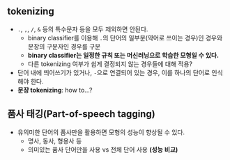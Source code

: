 ## tokenizing
* `.`, `,`, `/`, `&` 등의 특수문자 등을 모두 제외하면 안된다.
	- binary classifier를 이용해 `.`의 단어의 일부분(약어로 쓰이는 경우)인 경우와 문장의 구분자인 경우를 구분
	- **binary classifier는 일정한 규칙 또는 머신러닝으로 학습한 모형일 수 있다.**
	- 다른 tokenizing 여부가 쉽게 결정되지 않는 경우들에 대해 적용?
* 단어 내에 띄어쓰기가 있거나, `-`으로 연결되어 있는 경우, 이를 하나의 단어로 인식해야 한다.
* **문장 tokenizing**: how to...?

## 품사 태깅(Part-of-speech tagging)
* 유의미한 단어의 품사만을 활용하면 모형의 성능이 향상될 수 있다.
	* 명사, 동사, 형용사 등
	* 의미있는 품사 단어만을 사용 vs 전체 단어 사용 **(성능 비교)**

## 


<!--stackedit_data:
eyJoaXN0b3J5IjpbLTE5MTM0NjI0NTQsLTg3NzM3NTEzXX0=
-->